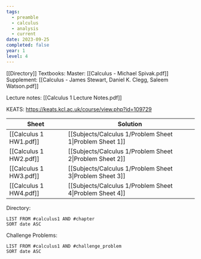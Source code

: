 ```yaml
---
tags:
  - preamble
  - calculus
  - analysis
  - current
date: 2023-09-25
completed: false
year: 1
level: 4
---
```

[[Directory]]
Textbooks:
Master: [[Calculus - Michael Spivak.pdf]]
Supplement: [[Calculus - James Stewart, Daniel K. Clegg, Saleem Watson.pdf]]

Lecture notes: [[Calculus 1 Lecture Notes.pdf]]

KEATS: https://keats.kcl.ac.uk/course/view.php?id=109729

| Sheet                  | Solution                                                 |
| ---------------------- | -------------------------------------------------------- |
| [[Calculus 1 HW1.pdf]] | [[Subjects/Calculus 1/Problem Sheet 1\|Problem Sheet 1]] |
| [[Calculus 1 HW2.pdf]] | [[Subjects/Calculus 1/Problem Sheet 2\|Problem Sheet 2]] |
| [[Calculus 1 HW3.pdf]] | [[Subjects/Calculus 1/Problem Sheet 3\|Problem Sheet 3]] |
| [[Calculus 1 HW4.pdf]] | [[Subjects/Calculus 1/Problem Sheet 4\|Problem Sheet 4]]                                                         |

Directory:
```dataview
LIST FROM #calculus1 AND #chapter
SORT date ASC
```
Challenge Problems:
```dataview
LIST FROM #calculus1 AND #challenge_problem
SORT date ASC
```